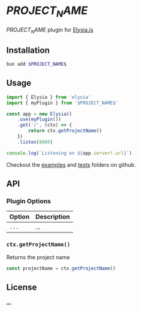 # $PROJECT_NAME$

$PROJECT_NAME$ plugin for [Elysia.js](https://elysiajs.com)

## Installation

```bash
bun add $PROJECT_NAME$
```

## Usage

```ts
import { Elysia } from 'elysia'
import { myPlugin } from '$PROJECT_NAME$'

const app = new Elysia()
	.use(myPlugin())
	.get('/', (ctx) => {
		return ctx.getProjectName()
	})
	.listen(8080)

console.log(`Listening on ${app.server!.url}`)
```

Checkout the [examples](./examples) and [tests](./tests) folders on github.

## API

### Plugin Options

| Option | Description |
| ------ | ----------- |
| `...`  | ...         |

### `ctx.getProjectName()`

Returns the project name

```js
const projectName = ctx.getProjectName()
```

## License

[...](LICENSE)
